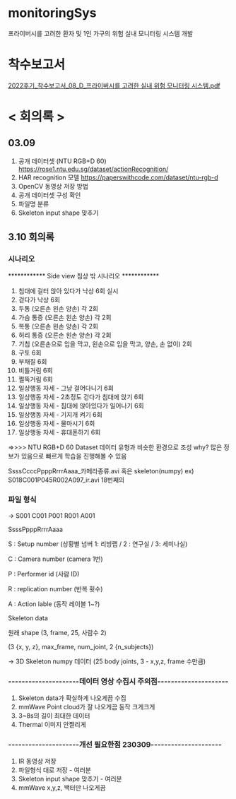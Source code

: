 # monitoringSys #
프라이버시를 고려한 환자 및 1인 가구의 위험 실내 모니터링 시스템 개발

# 착수보고서 #
[2022후기_착수보고서_08_D_프라이버시를 고려한 실내 위험 모니터링 시스템.pdf](https://github.com/ashjang/monitoringSys/files/10928674/2022._._08_D_.pdf)


#
# < 회의록 > #
## 03.09 ##
1. 공개 데이터셋 (NTU RGB+D 60) https://rose1.ntu.edu.sg/dataset/actionRecognition/
2. HAR recognition 모델 https://paperswithcode.com/dataset/ntu-rgb-d
3. OpenCV 동영상 저장 방법 
4. 공개 데이터셋 구성  확인
5. 파일명 분류 
6. Skeleton input shape 맞추기


## 3.10 회의록 ##
### 시나리오 ###
************ Side view 침상 밖 시나리오 ************  
1. 침대에 걸터 앉아 있다가 낙상 6회 실시
2. 걷다가 낙상 6회
3. 두통 (오른손 왼손 양손) 각 2회
4. 가슴 통증 (오른손 왼손 양손) 각 2회
5. 복통 (오른손 왼손 양손) 각 2회
6. 허리 통증 (오른손 왼손 양손) 각 2회
7. 기침 (오른손으로 입을 막고, 왼손으로 입을 막고, 양손, 손 없이) 2회
8. 구토 6회
9. 부채질 6회
10. 비틀거림 6회
11. 쩔뚝거림 6회
12. 일상행동 자세 - 그냥 걸어다니기 6회
13. 일상행동 자세 - 2초정도 걷다가 침대에 앉기 6회
14. 일상행동 자세 - 침대에 앉아있다가 일어나기 6회
15. 일상행동 자세 - 기지개 켜기 6회
16. 일상행동 자세 - 물마시기 6회
17. 일상행동 자세 - 휴대폰하기 6회

 =>>>> NTU RGB+D 60 Dataset 데이터 유형과 비슷한 환경으로 조성
 why? 많은 정보가 있음으로 빠르게 학습을 진행해볼 수 있음
 
 SsssCcccPpppRrrrAaaa_카메라종류.avi 혹은 skeleton(numpy)
 ex) S018C001P045R002A097_ir.avi
 18번째의
 
### 파일 형식 ###
-> S001 C001 P001 R001 A001

SsssPpppRrrrAaaa

S : Setup number (상황별 넘버 1: 리빙랩 / 2 : 연구실 / 3: 세미나실)

C : Camera number (camera 1번)

P : Performer id (사람 ID)

R : replication number (반복 횟수)

A : Action lable (동작 레이블 1~?)


Skeleton data

원래 shape (3, frame, 25, 사람수 2)

(3 {x, y, z}, max_frame, num_joint, 2 {n_subjects})

-> 3D Skeleton numpy 데이터 (25 body joints, 3 - x,y,z, frame 수만큼)



### ---------------------데이터 영상 수집시 주의점--------------------- ###
1. Skeleton data가 확실하게 나오게끔 수집
2. mmWave Point cloud가 잘 나오게끔 동작 크게크게
3. 3~8s의 길이 최대한 데이터
4. Thermal 이미지 안짤리게

### ---------------------개선 필요한점 230309--------------------- ###
1. IR 동영상 저장
2. 파일형식 대로 저장 - 여러분
3. Skeleton input shape 맞추기 - 여러분
4. mmWave x,y,z, 백터만 나오게끔
